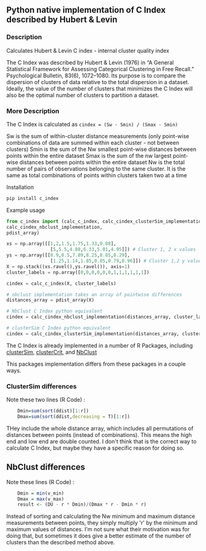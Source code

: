 ## Python native implementation of C Index described by Hubert & Levin

### Description
Calculates Hubert & Levin C index - internal cluster quality index

The C Index was described by Hubert & Levin (1976) in “A General Statistical Framework for Assessing Categorical Clustering in Free Recall.” Psychological Bulletin, 83(6), 1072–1080.  Its purpose is to compare the dispersion of clusters of data relative to the total dispersion in a dataset.  Ideally, the value of the number of clusters that minimizes the C Index will also be the optimal number of clusters to partition a dataset.  

### More Description
The C Index is calculated as 
`cindex = (Sw - Smin) / (Smax - Smin)`

Sw is the sum of within-cluster distance measurements (only point-wise combinations of data are summed within each cluster - not between clusters)
Smin is the sum of the Nw smallest point-wise distances between points within the entire dataset
Smax is the sum of the nw largest point-wise distances between points within the entire dataset
Nw is the total number of pairs of observations belonging to the same cluster. It is the same as total combinations of points within clusters taken two at a time

Installation
```bash
pip install c_index
```

Example usage
```python
from c_index import (calc_c_index, calc_cindex_clusterSim_implementation,
calc_cindex_nbclust_implementation,
pdist_array)

xs = np.array([[1,2,1.5,1.75,1.33,0.88],
                [5,5.5,4.88,6.33,5.01,4.95]]) # Cluster 1, 2 x values
ys = np.array([[8.9,8.5,7.89,8.25,8.85,8.29],
                [1.25,1.14,1.85,0.85,0.79,0.96]]) # Cluster 1,2 y values
X = np.stack((xs.ravel(),ys.ravel()), axis=1)
cluster_labels = np.array([0,0,0,0,0,0,1,1,1,1,1,1])

cindex = calc_c_index(X, cluster_labels)

# nbclust implementation takes an array of pointwise differences
distances_array = pdist_array(X) 

# NbClust C Index python equivalent
cindex = calc_cindex_nbclust_implementation(distances_array, cluster_labels)

# clusterSim C Index python equivalent
cindex = calc_cindex_clusterSim_implementation(distances_array, cluster_labels)
```

The C Index is already implemented in a number of R Packages, including [clusterSim](https://cran.r-project.org/web/packages/clusterSim/clusterSim.pdf), [clusterCrit](https://cran.r-project.org/web/packages/clusterCrit/clusterCrit.pdf), and [NbClust](https://www.rdocumentation.org/packages/NbClust/versions/3.0/topics/NbClust)


This packages implementation differs from these packages in a couple ways.

### ClusterSim differences
Note these two lines (R Code) :
```r
	Dmin=sum(sort(ddist)[1:r])
	Dmax=sum(sort(ddist,decreasing = T)[1:r])
```
THey include the whole distance array, which includes all permutations of distances between points (instead of combinations). This means the high end and low end are double counted. I don't think that is the correct way to
calculate C Index, but maybe they have a specific reason for doing so.

## NbClust differences
Note these lines (R Code) :
```r
    Dmin = min(v_min)
    Dmax = max(v_max)
    result <- (DU - r * Dmin)/(Dmax * r - Dmin * r)
```
Instead of sorting and calculating the Nw minimum and maximum distance measurements between points, they simply multiply 'r' by the minimum and maximum values of distances.  I'm not sure what their motivation was for doing that, but sometimes it does give a better estimate of the number of clusters than the described method above.